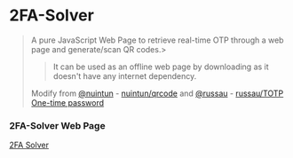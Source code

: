 # 2FA-Solver

> A pure JavaScript Web Page to retrieve real-time OTP through a web page and generate/scan QR codes.> 
> > It can be used as an offline web page by downloading as it doesn't have any internet dependency.
> 
> Modify from [@nuintun](https://github.com/nuintun/) - [nuintun/qrcode](https://github.com/nuintun/qrcode) and [@russau](https://github.com/russau/) - [russau/TOTP One-time password](http://jsfiddle.net/russau/ch8PK/)

### 2FA-Solver Web Page
[2FA Solver](https://iamyuthan.github.io/2FA-Solver/docs/index.html)
